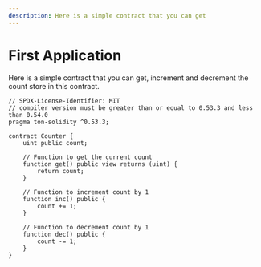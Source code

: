 ```yaml
---
description: Here is a simple contract that you can get
---
```


# First Application

Here is a simple contract that you can get, increment and decrement the count store in this contract.

```solidity
// SPDX-License-Identifier: MIT
// compiler version must be greater than or equal to 0.53.3 and less than 0.54.0
pragma ton-solidity ^0.53.3;

contract Counter {
    uint public count;

    // Function to get the current count
    function get() public view returns (uint) {
        return count;
    }

    // Function to increment count by 1
    function inc() public {
        count += 1;
    }

    // Function to decrement count by 1
    function dec() public {
        count -= 1;
    }
}
```
